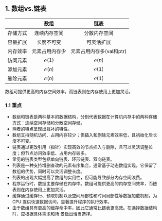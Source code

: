 ## 1. 数组vs.链表 

|| 数组 | 链表 |
|:-----------:|:-----------:|:-----------:|
|存储方式| 连续内存空间 | 分散内存空间| 
|容量扩展| 长度不可变 | 可灵活扩展 |
|内存效率| 元素占用内存少|元素占用内存多(val和ptr)| 
|访问元素| $\mathcal{O}(1)$ |  $\mathcal{O}(n)$ | 
|添加元素| $\mathcal{O}(n)$ |  $\mathcal{O}(1)$ | 
|删除元素| $\mathcal{O}(n)$ |  $\mathcal{O}(1)$ | 

数组可提供更高的内存空间效率，而链表则在内存使用上更加灵活。

### 1.1 重点 
- 数组和链表是两种基本的数据结构，分别代表数据在计算机内存中的两种存储方式：连续空间存储和分散空间存储。
- 两者的特点呈现出互补的特性。 
- 数组支持随机访问、占用内存较少；但插入和删除元素效率低，且初始化后长度不可变。 
- 链表通过更改引用（指针）实现高效的节点插入与删除，且可以灵活调整长度；但节点访问效率低、占用内存较多。
- 常见的链表类型包括单向链表、环形链表、双向链表。 
- 列表是一种支持增删查改的元素有序集合，通常基于动态数组实现。它保留了数组的优势，同时可以灵活调整长度。 
- 列表的出现大幅提高了数组的实用性，但可能导致部分内存空间浪费。 
- 程序运行时，数据主要存储在内存中。数组可提供更高的内存空间效率，而链表则在内存使用上更加灵活。 
- 缓存通过缓存行、预取机制以及空间局部性和时间局部性等数据加载机制，为 CPU 提供快速数据访问，显著提升程序的执行效率。 
- 由于数组具有更高的缓存命中率，因此它通常比链表更高效。在选择数据结构时，应根据具体需求和场 景做出恰当选择。